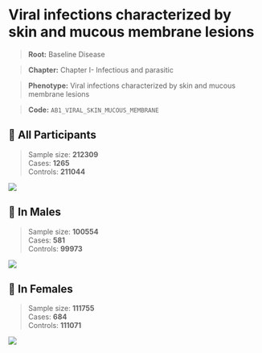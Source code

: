 # Viral infections characterized by skin and mucous membrane lesions

> **Root:** Baseline Disease  

> **Chapter:** Chapter I- Infectious and parasitic  

> **Phenotype:** Viral infections characterized by skin and mucous membrane lesions  

> **Code:** `AB1_VIRAL_SKIN_MUCOUS_MEMBRANE`

## 🧪 All Participants  
> Sample size: **212309**  
> Cases: **1265**  
> Controls: **211044**
<img src="/Disease/Figures/ALL/Incidence/AB1_VIRAL_SKIN_MUCOUS_MEMBRANE.png"/>
<CsvTable src="/Disease_Data/ALL/Incidence/COX_AB1_VIRAL_SKIN_MUCOUS_MEMBRANE.csv" label="🔍 View full results" />

## 👨 In Males  
> Sample size: **100554**  
> Cases: **581**  
> Controls: **99973**
<img src="/Disease/Figures/Male/Incidence/AB1_VIRAL_SKIN_MUCOUS_MEMBRANE.png"/>
<CsvTable src="/Disease_Data/Male/Incidence/COX_AB1_VIRAL_SKIN_MUCOUS_MEMBRANE.csv" label="🔍 View full results" />

## 👩 In Females  
> Sample size: **111755**  
> Cases: **684**  
> Controls: **111071**
<img src="/Disease/Figures/Female/Incidence/AB1_VIRAL_SKIN_MUCOUS_MEMBRANE.png"/>
<CsvTable src="/Disease_Data/Female/Incidence/COX_AB1_VIRAL_SKIN_MUCOUS_MEMBRANE.csv" label="🔍 View full results" />
